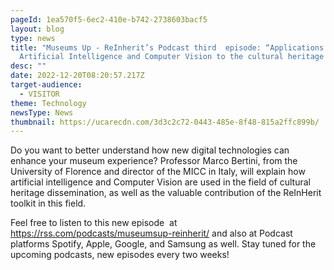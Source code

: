 ```yaml
---
pageId: 1ea570f5-6ec2-410e-b742-2738603bacf5
layout: blog
type: news
title: "Museums Up - ReInherit’s Podcast third  episode: “Applications of
  Artificial Intelligence and Computer Vision to the cultural heritage domain”"
desc: ""
date: 2022-12-20T08:20:57.217Z
target-audience:
  - VISITOR
theme: Technology
newsType: News
thumbnail: https://ucarecdn.com/3d3c2c72-0443-485e-8f48-815a2ffc899b/
---
```

Do you want to better understand how new digital technologies can enhance your museum experience? Professor Marco Bertini, from the University of Florence[](https://www.instagram.com/unifirenze/) and director of the MICC in Italy, will explain how artificial intelligence and Computer Vision are used in the field of cultural heritage dissemination, as well as the valuable contribution of the ReInHerit toolkit in this field.

Feel free to listen to this new episode  at <https://rss.com/podcasts/museumsup-reinherit/> and also at Podcast platforms Spotify, Apple, Google, and Samsung as well. Stay tuned for the upcoming podcasts, new episodes every two weeks!